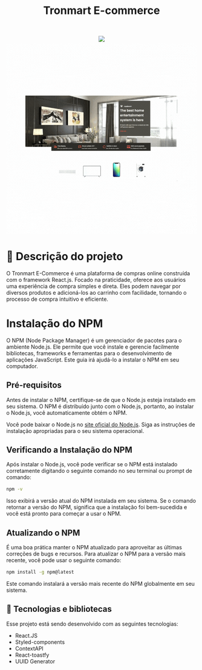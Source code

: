 <h1 align="center" > Tronmart E-commerce </h1>
<br>
<p align="center">
    
<img src="src/assets/Divulgation/area-print.png ">
<img src="src/assets/Divulgation/GIF.gif">

</p>

#  📝 Descrição do projeto

<p>
O Tronmart E-Commerce é uma plataforma de compras online construída com o framework React.js. Focado na praticidade, oferece aos usuários uma experiência de compra simples e direta. Eles podem navegar por diversos produtos e adicioná-los ao carrinho com facilidade, tornando o processo de compra intuitivo e eficiente.
</p>

# Instalação do NPM

O NPM (Node Package Manager) é um gerenciador de pacotes para o ambiente Node.js. Ele permite que você instale e gerencie facilmente bibliotecas, frameworks e ferramentas para o desenvolvimento de aplicações JavaScript. Este guia irá ajudá-lo a instalar o NPM em seu computador.

## Pré-requisitos

Antes de instalar o NPM, certifique-se de que o Node.js esteja instalado em seu sistema. O NPM é distribuído junto com o Node.js, portanto, ao instalar o Node.js, você automaticamente obtém o NPM.

Você pode baixar o Node.js no [site oficial do Node.js](https://nodejs.org). Siga as instruções de instalação apropriadas para o seu sistema operacional.

## Verificando a Instalação do NPM

Após instalar o Node.js, você pode verificar se o NPM está instalado corretamente digitando o seguinte comando no seu terminal ou prompt de comando:

```bash
npm -v
```

Isso exibirá a versão atual do NPM instalada em seu sistema. Se o comando retornar a versão do NPM, significa que a instalação foi bem-sucedida e você está pronto para começar a usar o NPM.

## Atualizando o NPM

É uma boa prática manter o NPM atualizado para aproveitar as últimas correções de bugs e recursos. Para atualizar o NPM para a versão mais recente, você pode usar o seguinte comando:

```bash
npm install -g npm@latest
```

Este comando instalará a versão mais recente do NPM globalmente em seu sistema.

## 🚀 Tecnologias e bibliotecas

Esse projeto está sendo desenvolvido com as seguintes tecnologias:

- React.JS
- Styled-components
- ContextAPI
- React-toastfy
- UUID Generator

